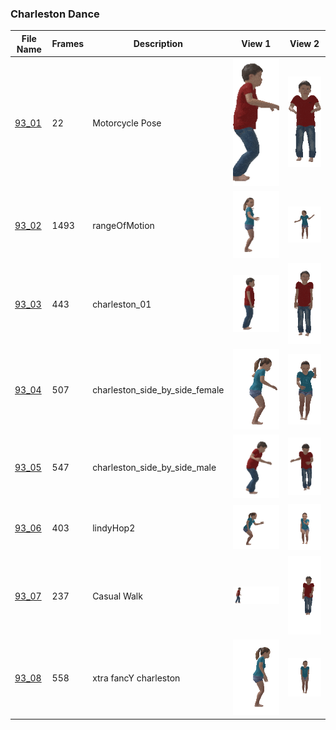 ### Charleston Dance
|File Name|Frames|Description|View 1|View 2|
|-|-|-|-|-|
|[93_01](https://github.com/Shriinivas/cmubvh/raw/main/Sequence-086-094/93/Data/93_01.zip)|22|Motorcycle Pose|<img src="https://github.com/Shriinivas/cmubvhgifs/blob/main/Sequence-086-094/93/93_01_0.gif"/>|<img src="https://github.com/Shriinivas/cmubvhgifs/blob/main/Sequence-086-094/93/93_01_1.gif"/>|
|[93_02](https://github.com/Shriinivas/cmubvh/raw/main/Sequence-086-094/93/Data/93_02.zip)|1493|rangeOfMotion|<img src="https://github.com/Shriinivas/cmubvhgifs/blob/main/Sequence-086-094/93/93_02_0.gif"/>|<img src="https://github.com/Shriinivas/cmubvhgifs/blob/main/Sequence-086-094/93/93_02_1.gif"/>|
|[93_03](https://github.com/Shriinivas/cmubvh/raw/main/Sequence-086-094/93/Data/93_03.zip)|443|charleston_01|<img src="https://github.com/Shriinivas/cmubvhgifs/blob/main/Sequence-086-094/93/93_03_0.gif"/>|<img src="https://github.com/Shriinivas/cmubvhgifs/blob/main/Sequence-086-094/93/93_03_1.gif"/>|
|[93_04](https://github.com/Shriinivas/cmubvh/raw/main/Sequence-086-094/93/Data/93_04.zip)|507|charleston_side_by_side_female|<img src="https://github.com/Shriinivas/cmubvhgifs/blob/main/Sequence-086-094/93/93_04_0.gif"/>|<img src="https://github.com/Shriinivas/cmubvhgifs/blob/main/Sequence-086-094/93/93_04_1.gif"/>|
|[93_05](https://github.com/Shriinivas/cmubvh/raw/main/Sequence-086-094/93/Data/93_05.zip)|547|charleston_side_by_side_male|<img src="https://github.com/Shriinivas/cmubvhgifs/blob/main/Sequence-086-094/93/93_05_0.gif"/>|<img src="https://github.com/Shriinivas/cmubvhgifs/blob/main/Sequence-086-094/93/93_05_1.gif"/>|
|[93_06](https://github.com/Shriinivas/cmubvh/raw/main/Sequence-086-094/93/Data/93_06.zip)|403|lindyHop2|<img src="https://github.com/Shriinivas/cmubvhgifs/blob/main/Sequence-086-094/93/93_06_0.gif"/>|<img src="https://github.com/Shriinivas/cmubvhgifs/blob/main/Sequence-086-094/93/93_06_1.gif"/>|
|[93_07](https://github.com/Shriinivas/cmubvh/raw/main/Sequence-086-094/93/Data/93_07.zip)|237|Casual Walk|<img src="https://github.com/Shriinivas/cmubvhgifs/blob/main/Sequence-086-094/93/93_07_0.gif"/>|<img src="https://github.com/Shriinivas/cmubvhgifs/blob/main/Sequence-086-094/93/93_07_1.gif"/>|
|[93_08](https://github.com/Shriinivas/cmubvh/raw/main/Sequence-086-094/93/Data/93_08.zip)|558|xtra fancY charleston|<img src="https://github.com/Shriinivas/cmubvhgifs/blob/main/Sequence-086-094/93/93_08_0.gif"/>|<img src="https://github.com/Shriinivas/cmubvhgifs/blob/main/Sequence-086-094/93/93_08_1.gif"/>|
